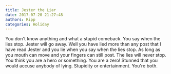 ```yaml
---
title: Jester the Liar
date: 2017-07-20 21:27:48
authors: Ripp
categories: Holiday
---
```


 You don't know anything and what a stupid comeback. You say when the lies stop. Jester will go away. Well you have lied more than any post that I have read Jester and you lie when you say when the lies stop. As long as you mouth can move and your fingers can still post. The lies will never stop. You think you are a hero or something. You are a zero!  Stunned that you would accuse anybody of lying. Stupidity or entertainment. You're both.